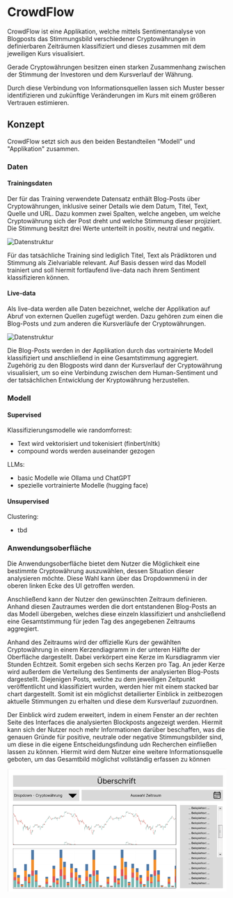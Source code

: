 # CrowdFlow

CrowdFlow ist eine Applikation, welche mittels Sentimentanalyse von Blogposts das Stimmungsbild verschiedener Cryptowährungen in definierbaren Zeiträumen klassifiziert und dieses zusammen mit dem jeweiligen Kurs visualisiert. 

Gerade Cryptowährungen besitzen einen starken Zusammenhang zwischen der Stimmung der Investoren und dem Kursverlauf der Währung.

Durch diese Verbindung von Informationsquellen lassen sich Muster besser identifizieren und zukünftige Veränderungen im Kurs mit einem größeren Vertrauen estimieren. 

## Konzept

CrowdFlow setzt sich aus den beiden Bestandteilen "Modell" und "Applikation" zusammen. 

### Daten
#### Trainingsdaten

Der für das Training verwendete Datensatz enthält Blog-Posts über Cryptowährungen, inklusive seiner Details wie dem Datum, Titel, Text, Quelle und URL. Dazu kommen zwei Spalten, welche angeben, um welche Cryptowährung sich der Post dreht und welche Stimmung dieser projiziert. Die Stimmung besitzt drei Werte unterteilt in positiv, neutral und negativ.

![Datenstruktur](images/datenstruktur.png)

Für das tatsächliche Training sind lediglich Titel, Text als Prädiktoren und Stimmung als Zielvariable relevant. Auf Basis dessen wird das Modell trainiert und soll hiermit fortlaufend live-data nach ihrem Sentiment klassifizieren können.

#### Live-data

Als live-data werden alle Daten bezeichnet, welche der Applikation auf Abruf von externen Quellen zugefügt werden. Dazu gehören zum einen die Blog-Posts und zum anderen die Kursverläufe der Cryptowährungen.

![Datenstruktur](images/datenstruktur.png)

Die Blog-Posts werden in der Applikation durch das vortrainierte Modell klassifiziert und anschließend in eine Gesamtstimmung aggregiert. Zugehörig zu den Blogposts wird dann der Kursverlauf der Cryptowährung visualisiert, um so eine Verbindung zwischen dem Human-Sentiment und der tatsächlichen Entwicklung der Kryptowährung herzustellen.

### Modell
#### Supervised

Klassifizierungsmodelle wie randomforrest:
- Text wird vektorisiert und tokenisiert (finbert/nltk)
- compound words werden auseinander gezogen

LLMs:
- basic Modelle wie Ollama und ChatGPT
- spezielle vortrainierte Modelle (hugging face)

#### Unsupervised

Clustering:
- tbd

### Anwendungsoberfläche

Die Anwendungsoberfläche bietet dem Nutzer die Möglichkeit eine bestimmte Cryptowährung auszuwählen, dessen Situation dieser analysieren möchte. Diese Wahl kann über das Dropdownmenü in der oberen linken Ecke des UI getroffen werden.

Anschließend kann der Nutzer den gewünschten Zeitraum definieren. Anhand diesen Zautraumes werden die dort entstandenen Blog-Posts an das Modell übergeben, welches diese einzeln klassifiziert und anshcließend eine Gesamtstimmung für jeden Tag des angegebenen Zeitraums aggregiert.

Anhand des Zeitraums wird der offizielle Kurs der gewählten Cryptowährung in einem Kerzendiagramm in der unteren Hälfte der Oberfläche dargestellt. Dabei verkörpert eine Kerze im Kursdiagramm vier Stunden Echtzeit. Somit ergeben sich sechs Kerzen pro Tag. An jeder Kerze wird außerdem die Verteilung des Sentiments der analysierten Blog-Posts dargestellt. Diejenigen Posts, welche zu dem jeweiligen Zeitpunkt veröffentlicht und klassifiziert wurden, werden hier mit einem stacked bar chart dargestellt. Somit ist ein möglichst detailierter Einblick in zeitbezogen aktuelle Stimmungen zu erhalten und diese dem Kursverlauf zuzuordnen.

Der Einblick wird zudem erweitert, indem in einem Fenster an der rechten Seite des Interfaces die analysierten Blockposts angezeigt werden. Hiermit kann sich der Nutzer noch mehr Informationen darüber beschaffen, was die genauen Gründe für positive, neutrale oder negative Stimmungsbilder sind, um diese in die eigene Entscheidungsfindung udn Recherchen einfließen lassen zu können. Hiermit wird dem Nutzer eine weitere Informationsquelle geboten, um das Gesamtbild möglichst vollständig erfassen zu können

![Datenstruktur](docs/UI.png)
